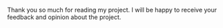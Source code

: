 Thank you so much for reading my project.  I will be happy to receive your feedback and opinion about the project.
